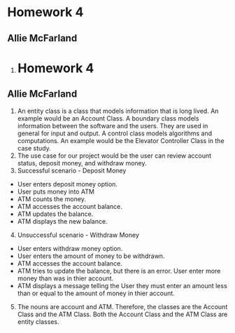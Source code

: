 # Homework 4
## Allie McFarland
1. # Homework 4
## Allie McFarland
1. An entity class is a class that models information that is long lived. An example would be an Account Class. A boundary class models information between the software and the users. They are used in general for input and output. A control class models algorithms and computations. An example would be the Elevator Controller Class in the case study.
2. The use case for our project would be the user can review account status, deposit money, and withdraw money.
3. Successful scenario - Deposit Money
* User enters deposit money option.
* User puts money into ATM
* ATM counts the money.
* ATM accesses the account balance.
* ATM updates the balance.
* ATM displays the new balance.
4. Unsuccessful scenario - Withdraw Money
* User enters withdraw money option.
* User enters the amount of money to be withdrawn.
* ATM accesses the account balance.
* ATM tries to update the balance, but there is an error. User enter more money than was in thier account.
* ATM displays a message telling the User they must enter an amount less than or equal to the amount of money in thier account.
5. The nouns are account and ATM. Therefore, the classes are the Account Class and the ATM Class. Both the Account Class and the ATM Class are entity classes.